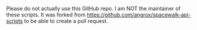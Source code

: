 Please do not actually use this GitHub repo. I am NOT the maintainer of these scripts.
It was forked from https://github.com/angrox/spacewalk-api-scripts to be able to create a pull request.
